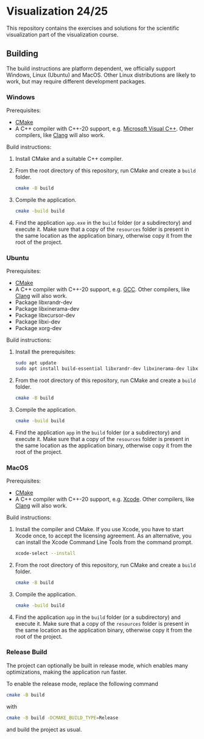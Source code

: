 # Visualization 24/25

This repository contains the exercises and solutions for the scientific
visualization part of the visualization course.

## Building

The build instructions are platform dependent, we officially support Windows,
Linux (Ubuntu) and MacOS. Other Linux distributions are likely to work, but
may require different development packages.

### Windows

Prerequisites:

- [CMake](https://cmake.org/)
- A C++ compiler with C++-20 support, e.g.
[Microsoft Visual C++](https://visualstudio.microsoft.com/). Other compilers,
like [Clang](https://clang.llvm.org/) will also work.

Build instructions:

1. Install CMake and a suitable C++ compiler.

2. From the root directory of this repository, run CMake and create a `build` folder.

    ```sh
    cmake -B build
    ```

3. Compile the application.

    ```sh
    cmake -build build
    ```

4. Find the application `app.exe` in the `build` folder (or a subdirectory) and execute it.
Make sure that a copy of the `resources` folder is present in the same location as the application
binary, otherwise copy it from the root of the project.

### Ubuntu

Prerequisites:

- [CMake](https://cmake.org/)
- A C++ compiler with C++-20 support, e.g. [GCC](https://gcc.gnu.org/). Other compilers, like [Clang](https://clang.llvm.org/) will also work.
- Package libxrandr-dev
- Package libxinerama-dev
- Package libxcursor-dev
- Package libxi-dev
- Package xorg-dev

Build instructions:

1. Install the prerequisites:

    ```sh
    sudo apt update
    sudo apt install build-essential libxrandr-dev libxinerama-dev libxcursor-dev libxi-dev xorg-dev
    ```

2. From the root directory of this repository, run CMake and create a `build` folder.

    ```sh
    cmake -B build
    ```

3. Compile the application.

    ```sh
    cmake -build build
    ```

4. Find the application `app` in the `build` folder (or a subdirectory) and execute it.
Make sure that a copy of the `resources` folder is present in the same location as the application
binary, otherwise copy it from the root of the project.

### MacOS

Prerequisites:

- [CMake](https://cmake.org/)
- A C++ compiler with C++-20 support, e.g. [Xcode](https://developer.apple.com/xcode/).
Other compilers, like [Clang](https://clang.llvm.org/) will also work.

Build instructions:

1. Install the compiler and CMake. If you use Xcode, you have to start Xcode once, to
accept the licensing agreement. As an alternative, you can install the Xcode
Command Line Tools from the command prompt.

    ```sh
    xcode-select --install
    ```

2. From the root directory of this repository, run CMake and create a `build` folder.

    ```sh
    cmake -B build
    ```

3. Compile the application.

    ```sh
    cmake -build build
    ```

4. Find the application `app` in the `build` folder (or a subdirectory) and execute it.
Make sure that a copy of the `resources` folder is present in the same location as the application
binary, otherwise copy it from the root of the project.

### Release Build

The project can optionally be built in release mode, which enables many optimizations, making the
application run faster.

To enable the release mode, replace the following command

```sh
cmake -B build
```

with

```sh
cmake -B build -DCMAKE_BUILD_TYPE=Release
```

and build the project as usual.

